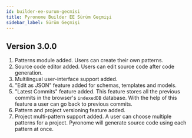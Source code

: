 ```yaml
---
id: builder-ee-surum-gecmisi
title: Pyronome Builder EE Sürüm Geçmişi
sidebar_label: Sürüm Geçmişi
---
```


<a id="aHeaderMenuAnchor" data-header-menu="Docs"></a>

## Version 3.0.0

1. Patterns module added. Users can create their own patterns.
2. Source code editor added. Users can edit source code after code generation.
3. Multilingual user-interface support added.
4. "Edit as JSON" feature added for schemas, templates and models.
5. "Latest Commits" feature added. This feature stores all the previous commits in the browser's `indexedDB` database. With the help of this feature a user can go back to previous commits.
6. Pattern and project versioning feature added.
7. Project multi-pattern support added. A user can choose multiple patterns for a project. Pyronome will generate source code using each pattern at once.
